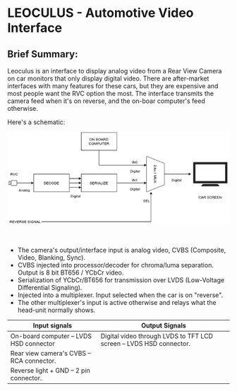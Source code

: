 # LEOCULUS - Automotive Video Interface

## Brief Summary:

Leoculus is an interface to display analog video from a Rear View Camera on car monitors that only display digital video. There are after-market interfaces with many features for these cars, but they are expensive and most people want the RVC option the most. The interface transmits the camera feed when it's on reverse, and the on-boar computer's feed otherwise.

Here's a schematic:

![Schematic](https://github.com/jhadjar/Leoculus/blob/master/Doc/leoculus.png)

&nbsp;


* The camera's output/interface input is analog video, CVBS (Composite, Video, Blanking, Sync). 
* CVBS injected into processor/decoder for chroma/luma separation. Output is 8 bit BT656 / YCbCr video. 
* Serialization of YCbCr/BT656 for transmission over LVDS (Low-Voltage Differential Signaling).
* Injected into a multiplexer. Input selected when the car is on "reverse".
* The other multiplexer's input is active otherwise and relays what the head-unit normally shows.

| Input signals | Output Signals|
| --------------|---------------|
| On-board computer – LVDS HSD connector | Digital video through LVDS to TFT LCD screen – LVDS HSD connector. |
| Rear view camera's CVBS – RCA connector. | 
| Reverse light + GND – 2 pin connector.|

&nbsp;

&nbsp;


